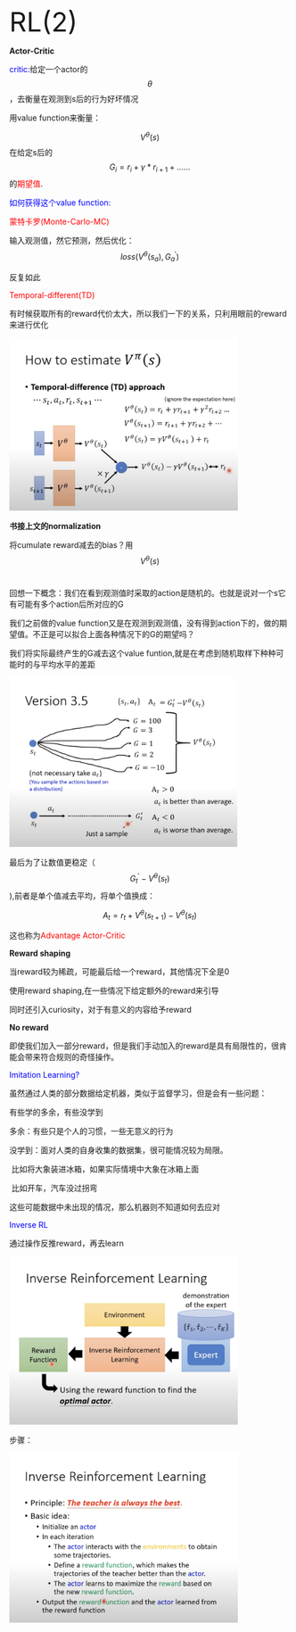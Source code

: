 <font size=8>RL(2)</font>



**Actor-Critic**

<font color=blue>critic:</font>给定一个actor的 $$\theta$$，去衡量在观测到s后的行为好坏情况



用value function来衡量：

$$V^{\theta}(s)$$在给定s后的 $$G_{i}=r_{i}+\gamma*r_{i+1}+......$$ 的<font color=red>期望值</font>.



<font color=blue>如何获得这个value function:</font>



<font color=red>蒙特卡罗(Monte-Carlo-MC)</font>

输入观测值，然它预测，然后优化：$$loss(V^{\theta}(s_{a}),G^{'}_{a})$$

反复如此



<font color=red>Temporal-different(TD)</font>

有时候获取所有的reward代价太大，所以我们一下的关系，只利用眼前的reward来进行优化

<img src="../深度学习笔记（理论）/imgCollect/RL(2)(1).png" alt="RL(2)(1)" style="zoom:40%;" />



**书接上文的normalization**



将cumulate reward减去的bias？用$$V^{\theta} (s)$$​



回想一下概念：我们在看到观测值时采取的action是随机的。也就是说对一个s它有可能有多个action后所对应的G

我们之前做的value function又是在观测到观测值，没有得到action下的，做的期望值。不正是可以拟合上面各种情况下的G的期望吗？



我们将实际最终产生的G减去这个value funtion,就是在考虑到随机取样下种种可能时的与平均水平的差距



<img src="../深度学习笔记（理论）/imgCollect/RL(2)(2).png" alt="RL(2)(2)" style="zoom:40%;" />

最后为了让数值更稳定（$$G^{'}_{t}-V^{\theta} (s_{t})$$),前者是单个值减去平均，将单个值换成：

$$A_{t}=r_{t}+V^{\theta}(s_{t+1})-V^{\theta} (s_{t})$$





这也称为<font color=red>Advantage Actor-Critic</font>



**Reward shaping**

当reward较为稀疏，可能最后给一个reward，其他情况下全是0

使用reward shaping,在一些情况下给定额外的reward来引导

同时还引入curiosity，对于有意义的内容给予reward





**No reward**



即使我们加入一部分reward，但是我们手动加入的reward是具有局限性的，很肯能会带来符合规则的奇怪操作。



<font color=blue>Imitation Learning?</font>

虽然通过人类的部分数据给定机器，类似于监督学习，但是会有一些问题：

有些学的多余，有些没学到



多余：有些只是个人的习惯，一些无意义的行为

没学到：面对人类的自身收集的数据集，很可能情况较为局限。

​		比如将大象装进冰箱，如果实际情境中大象在冰箱上面

​		比如开车，汽车没过拐弯

这些可能数据中未出现的情况，那么机器则不知道如何去应对



<font color=blue>Inverse RL</font>

通过操作反推reward，再去learn

<img src="../深度学习笔记（理论）/imgCollect/RL(2)(3).png" alt="RL(2)(3)" style="zoom:40%;" />

步骤：

<img src="../深度学习笔记（理论）/imgCollect/RL(2)(4).png" alt="RL(2)(4)" style="zoom:40%;" />
